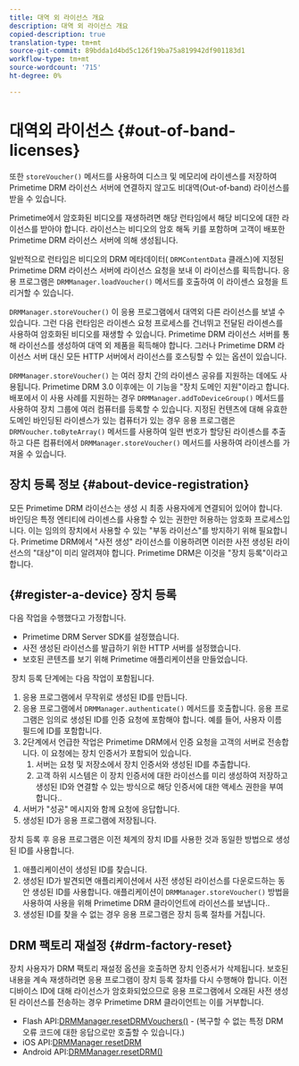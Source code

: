 ```yaml
---
title: 대역 외 라이선스 개요
description: 대역 외 라이선스 개요
copied-description: true
translation-type: tm+mt
source-git-commit: 89bdda1d4bd5c126f19ba75a819942df901183d1
workflow-type: tm+mt
source-wordcount: '715'
ht-degree: 0%

---
```



# 대역외 라이선스 {#out-of-band-licenses}

또한 `storeVoucher()` 메서드를 사용하여 디스크 및 메모리에 라이센스를 저장하여 Primetime DRM 라이선스 서버에 연결하지 않고도 비대역(Out-of-band) 라이선스를 받을 수 있습니다.

Primetime에서 암호화된 비디오를 재생하려면 해당 런타임에서 해당 비디오에 대한 라이선스를 받아야 합니다. 라이선스는 비디오의 암호 해독 키를 포함하며 고객이 배포한 Primetime DRM 라이선스 서버에 의해 생성됩니다.

일반적으로 런타임은 비디오의 DRM 메타데이터( `DRMContentData` 클래스)에 지정된 Primetime DRM 라이선스 서버에 라이선스 요청을 보내 이 라이선스를 획득합니다. 응용 프로그램은 `DRMManager.loadVoucher()` 메서드를 호출하여 이 라이센스 요청을 트리거할 수 있습니다.

`DRMManager.storeVoucher()` 이 응용 프로그램에서 대역외 다른 라이선스를 보낼 수 있습니다. 그런 다음 런타임은 라이센스 요청 프로세스를 건너뛰고 전달된 라이센스를 사용하여 암호화된 비디오를 재생할 수 있습니다. Primetime DRM 라이선스 서버를 통해 라이선스를 생성하여 대역 외 제품을 획득해야 합니다. 그러나 Primetime DRM 라이선스 서버 대신 모든 HTTP 서버에서 라이선스를 호스팅할 수 있는 옵션이 있습니다.

`DRMManager.storeVoucher()` 는 여러 장치 간의 라이센스 공유를 지원하는 데에도 사용됩니다. Primetime DRM 3.0 이후에는 이 기능을 &quot;장치 도메인 지원&quot;이라고 합니다. 배포에서 이 사용 사례를 지원하는 경우 `DRMManager.addToDeviceGroup()` 메서드를 사용하여 장치 그룹에 여러 컴퓨터를 등록할 수 있습니다. 지정된 컨텐츠에 대해 유효한 도메인 바인딩된 라이센스가 있는 컴퓨터가 있는 경우 응용 프로그램은 `DRMVoucher.toByteArray()` 메서드를 사용하여 일련 번호가 할당된 라이센스를 추출하고 다른 컴퓨터에서 `DRMManager.storeVoucher()` 메서드를 사용하여 라이센스를 가져올 수 있습니다.

## 장치 등록 정보 {#about-device-registration}

모든 Primetime DRM 라이선스는 생성 시 최종 사용자에게 연결되어 있어야 합니다. 바인딩은 특정 엔티티에 라이센스를 사용할 수 있는 권한만 허용하는 암호화 프로세스입니다. 이는 임의의 장치에서 사용할 수 있는 &quot;부동 라이선스&quot;를 방지하기 위해 필요합니다. Primetime DRM에서 &quot;사전 생성&quot; 라이선스를 이용하려면 이러한 사전 생성된 라이선스의 &quot;대상&quot;이 미리 알려져야 합니다. Primetime DRM은 이것을 &quot;장치 등록&quot;이라고 합니다.

## {#register-a-device} 장치 등록

다음 작업을 수행했다고 가정합니다.

* Primetime DRM Server SDK를 설정했습니다.
* 사전 생성된 라이선스를 발급하기 위한 HTTP 서버를 설정했습니다.
* 보호된 콘텐츠를 보기 위해 Primetime 애플리케이션을 만들었습니다.

 장치 등록 단계에는 다음 작업이 포함됩니다.

1. 응용 프로그램에서 무작위로 생성된 ID를 만듭니다.
1. 응용 프로그램에서 `DRMManager.authenticate()` 메서드를 호출합니다. 응용 프로그램은 임의로 생성된 ID를 인증 요청에 포함해야 합니다. 예를 들어, 사용자 이름 필드에 ID를 포함합니다.
1. 2단계에서 언급한 작업은 Primetime DRM에서 인증 요청을 고객의 서버로 전송합니다. 이 요청에는 장치 인증서가 포함되어 있습니다.
   1. 서버는 요청 및 저장소에서 장치 인증서와 생성된 ID를 추출합니다.
   1. 고객 하위 시스템은 이 장치 인증서에 대한 라이선스를 미리 생성하여 저장하고 생성된 ID와 연결할 수 있는 방식으로 해당 인증서에 대한 액세스 권한을 부여합니다..
1. 서버가 &quot;성공&quot; 메시지와 함께 요청에 응답합니다.
1. 생성된 ID가 응용 프로그램에 저장됩니다.

장치 등록 후 응용 프로그램은 이전 체계의 장치 ID를 사용한 것과 동일한 방법으로 생성된 ID를 사용합니다.
1. 애플리케이션이 생성된 ID를 찾습니다.
1. 생성된 ID가 발견되면 애플리케이션에서 사전 생성된 라이선스를 다운로드하는 동안 생성된 ID를 사용합니다. 애플리케이션이 `DRMManager.storeVoucher()` 방법을 사용하여 사용을 위해 Primetime DRM 클라이언트에 라이선스를 보냅니다..
1. 생성된 ID를 찾을 수 없는 경우 응용 프로그램은 장치 등록 절차를 거칩니다.

## DRM 팩토리 재설정 {#drm-factory-reset}

장치 사용자가 DRM 팩토리 재설정 옵션을 호출하면 장치 인증서가 삭제됩니다. 보호된 내용을 계속 재생하려면 응용 프로그램이 장치 등록 절차를 다시 수행해야 합니다. 이전 디바이스 ID에 대해 라이선스가 암호화되었으므로 응용 프로그램에서 오래된 사전 생성된 라이선스를 전송하는 경우 Primetime DRM 클라이언트는 이를 거부합니다.

* Flash API:[DRMManager.resetDRMVouchers()](https://help.adobe.com/en_US/FlashPlatform/reference/actionscript/3/flash/net/drm/DRMManager.html#resetDRMVouchers()) - (복구할 수 없는 특정 DRM 오류 코드에 대한 응답으로만 호출할 수 있습니다.)
* iOS API:[DRMManager resetDRM](https://help.adobe.com/en_US/primetime/api/drm-apis/client/ios/interface_d_r_m_manager.html#a0dd6c9662428583196e0419d3ea69446)
* Android API:[DRMManager.resetDRM()](https://help.adobe.com/en_US/primetime/api/drm-apis/client/android/com/adobe/ave/drm/DRMManager.html#resetDRM(com.adobe.ave.drm.DRMOperationErrorCallback,%20com.adobe.ave.drm.DRMOperationCompleteCallback))